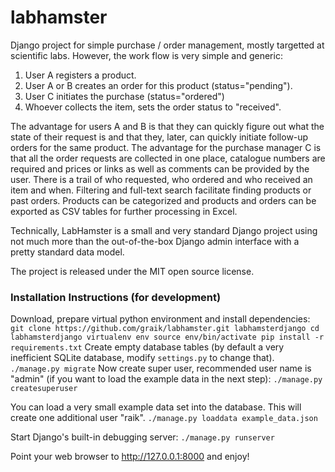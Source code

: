 # labhamster 

Django project for simple purchase / order management, mostly targetted at
scientific labs. However, the work flow is very simple and generic:

   1. User A registers a product.
   2. User A or B creates an order for this product (status="pending").
   3. User C initiates the purchase (status="ordered")
   4. Whoever collects the item, sets the order status to "received".

The advantage for users A and B is that they can quickly figure out what the
state of their request is and that they, later, can quickly initiate
follow-up orders for the same product. The advantage for the purchase manager
C is that all the order requests are collected in one place, catalogue
numbers are required and prices or links as well as comments can be provided
by the user. There is a trail of who requested, who ordered and who received
an item and when. Filtering and full-text search facilitate finding products
or past orders. Products can be categorized and products and orders can be
exported as CSV tables for further processing in Excel.

Technically, LabHamster is a small and very standard Django project using not
much more than the out-of-the-box Django admin interface with a pretty
standard data model. 

The project is released under the MIT open source license.

### Installation Instructions (for development)

Download, prepare virtual python environment and install dependencies:
    ```
    git clone https://github.com/graik/labhamster.git labhamsterdjango
    cd labhamsterdjango
    virtualenv env
    source env/bin/activate
    pip install -r requirements.txt
    ```
Create empty database tables (by default a very inefficient SQLite database, modify `settings.py` to change that).
    ```
    ./manage.py migrate
    ```
Now create super user, recommended user name is "admin" (if you want to load the example data in the next step):
    ```
    ./manage.py createsuperuser
    ```

You can load a very small example data set into the database. This will create one additional user "raik". 
    ```
    ./manage.py loaddata example_data.json
    ```

Start Django's built-in debugging server:
    ```./manage.py runserver
    ```

Point your web browser to http://127.0.0.1:8000
and enjoy!

